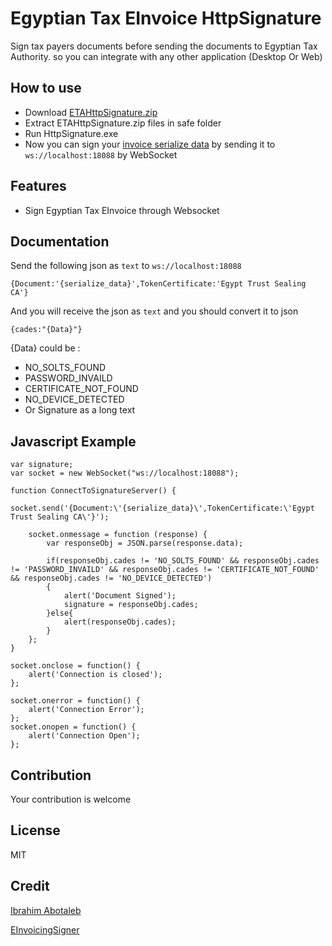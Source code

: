# Egyptian Tax EInvoice HttpSignature
Sign tax payers documents before sending the documents to Egyptian Tax Authority.
so you can integrate with any other application (Desktop Or Web)

## How to use
- Download [ETAHttpSignature.zip](https://github.com/mrkindy/ETAHttpSignature/raw/master/ETAHttpSignature.zip)
- Extract ETAHttpSignature.zip files in safe folder
- Run HttpSignature.exe
- Now you can sign your [invoice serialize data](https://sdk.invoicing.eta.gov.eg/document-serialization-approach/) by sending it to `ws://localhost:18088` by WebSocket

## Features
- Sign Egyptian Tax EInvoice through Websocket

## Documentation

Send the following json as `text` to `ws://localhost:18088`

```
{Document:'{serialize_data}',TokenCertificate:'Egypt Trust Sealing CA'}
```
And you will receive the json as `text` and you should convert it to json

```
{cades:"{Data}"}
```
{Data} could be :
- NO_SOLTS_FOUND
- PASSWORD_INVAILD
- CERTIFICATE_NOT_FOUND
- NO_DEVICE_DETECTED
- Or Signature as a long text

## Javascript Example

```
var signature;
var socket = new WebSocket("ws://localhost:18088");

function ConnectToSignatureServer() {
    socket.send('{Document:\'{serialize_data}\',TokenCertificate:\'Egypt Trust Sealing CA\'}');
    
    socket.onmessage = function (response) { 
        var responseObj = JSON.parse(response.data);

        if(responseObj.cades != 'NO_SOLTS_FOUND' && responseObj.cades != 'PASSWORD_INVAILD' && responseObj.cades != 'CERTIFICATE_NOT_FOUND' && responseObj.cades != 'NO_DEVICE_DETECTED')
        {
            alert('Document Signed');
            signature = responseObj.cades;
        }else{
            alert(responseObj.cades);
        }
    };
}

socket.onclose = function() { 
    alert('Connection is closed');
};

socket.onerror = function() { 
    alert('Connection Error');
};
socket.onopen = function() { 
    alert('Connection Open');
};
```

## Contribution
Your contribution is welcome

## License
MIT

## Credit
[Ibrahim Abotaleb](https://github.com/mrkindy)

[EInvoicingSigner](https://github.com/bassemAgmi/EInvoicingSigner)